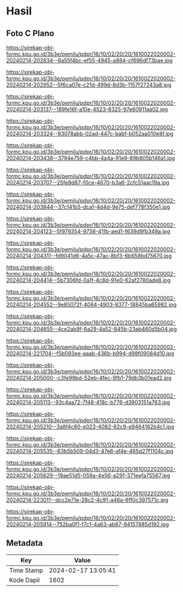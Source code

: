 # Hasil

## Foto C Plano

https://sirekap-obj-formc.kpu.go.id/3b3e/pemilu/pdpr/16/10/02/20/20/1610022020002-20240214-202834--6a55f4bc-ef55-4945-a884-cf696df73bae.jpg

https://sirekap-obj-formc.kpu.go.id/3b3e/pemilu/pdpr/16/10/02/20/20/1610022020002-20240214-202952--5f6ca07e-c21d-499d-8d3b-1157f27243a8.jpg

https://sirekap-obj-formc.kpu.go.id/3b3e/pemilu/pdpr/16/10/02/20/20/1610022020002-20240214-203137--189fe16f-a10e-4523-8325-97e60911aa02.jpg

https://sirekap-obj-formc.kpu.go.id/3b3e/pemilu/pdpr/16/10/02/20/20/1610022020002-20240214-203324--83078abb-02ad-447c-babf-b052aa010e8f.jpg

https://sirekap-obj-formc.kpu.go.id/3b3e/pemilu/pdpr/16/10/02/20/20/1610022020002-20240214-203438--3794e759-c4bb-4a4a-91e9-89b805b146a1.jpg

https://sirekap-obj-formc.kpu.go.id/3b3e/pemilu/pdpr/16/10/02/20/20/1610022020002-20240214-203707--25fe8d87-f0ce-4670-b3a6-2cfc51aac19a.jpg

https://sirekap-obj-formc.kpu.go.id/3b3e/pemilu/pdpr/16/10/02/20/20/1610022020002-20240214-203844--37c141b5-dca1-4d4d-9e75-def778f350e1.jpg

https://sirekap-obj-formc.kpu.go.id/3b3e/pemilu/pdpr/16/10/02/20/20/1610022020002-20240214-204123--5f979354-9738-411b-aed1-f639d9fb349a.jpg

https://sirekap-obj-formc.kpu.go.id/3b3e/pemilu/pdpr/16/10/02/20/20/1610022020002-20240214-204311--fd9041d6-4a5c-47ac-8bf3-6b658bd75670.jpg

https://sirekap-obj-formc.kpu.go.id/3b3e/pemilu/pdpr/16/10/02/20/20/1610022020002-20240214-204414--5b7306fd-0a1f-4c8d-91e0-62af2780ade8.jpg

https://sirekap-obj-formc.kpu.go.id/3b3e/pemilu/pdpr/16/10/02/20/20/1610022020002-20240214-204552--9e85072f-4084-4903-8377-18845ba65982.jpg

https://sirekap-obj-formc.kpu.go.id/3b3e/pemilu/pdpr/16/10/02/20/20/1610022020002-20240214-204655--4ce2ab9f-6a29-4a52-845b-23ab460d5b04.jpg

https://sirekap-obj-formc.kpu.go.id/3b3e/pemilu/pdpr/16/10/02/20/20/1610022020002-20240214-221704--f5b093ee-aaab-436b-b994-d98f09084d10.jpg

https://sirekap-obj-formc.kpu.go.id/3b3e/pemilu/pdpr/16/10/02/20/20/1610022020002-20240214-205000--c3fe99bd-52eb-4fec-9fb1-79db3b01ead2.jpg

https://sirekap-obj-formc.kpu.go.id/3b3e/pemilu/pdpr/16/10/02/20/20/1610022020002-20240214-205113--93c4aa72-7f48-418c-b776-d3903151a763.jpg

https://sirekap-obj-formc.kpu.go.id/3b3e/pemilu/pdpr/16/10/02/20/20/1610022020002-20240214-205210--3a8f4c80-e023-4082-82c9-e9464162b4c1.jpg

https://sirekap-obj-formc.kpu.go.id/3b3e/pemilu/pdpr/16/10/02/20/20/1610022020002-20240214-205535--63b5b509-04d3-47e6-af4e-465d27f1104c.jpg

https://sirekap-obj-formc.kpu.go.id/3b3e/pemilu/pdpr/16/10/02/20/20/1610022020002-20240214-205629--19ae51d5-059a-4e56-a291-371eefa75567.jpg

https://sirekap-obj-formc.kpu.go.id/3b3e/pemilu/pdpr/16/10/02/20/20/1610022020002-20240214-223011--dcc2e71e-28c2-4c91-a46a-6ff0c397571c.jpg

https://sirekap-obj-formc.kpu.go.id/3b3e/pemilu/pdpr/16/10/02/20/20/1610022020002-20240214-205914--752ba0f1-f7c1-4a63-ab87-94157885d192.jpg


## Metadata

| Key        | Value               |
| ---------- | ------------------- |
| Time Stamp | 2024-02-17 13:05:41 |
| Kode Dapil | 1602                |




